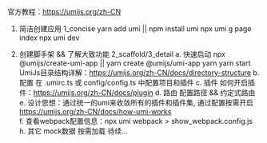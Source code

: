 官方教程：https://umijs.org/zh-CN

1. 简洁创建应用 1_concise
yarn add umi  || npm install umi
npx umi g page index
npx umi dev


2. 创建脚手架 && 了解大致功能 2_scaffold/3_detail
a. 快速启动
npx @umijs/create-umi-app  || yarn create @umijs/umi-app
yarn
yarn start
UmiJs目录结构详解：https://umijs.org/zh-CN/docs/directory-structure
b. 配置
在 .umirc.ts 或 config/config.ts 中配置项目和插件
c. 插件
如何开启插件：https://umijs.org/zh-CN/docs/plugin
d. 路由
   配置路径 && 约定式路由
e. 设计思想：通过统一的umi来收敛所有的插件和插件集, 通过配置按需开启 
   https://umijs.org/zh-CN/docs/how-umi-works  
f. 查看webpack配置信息：npx umi webpack > show_webpack.config.js
h. 其它
   mock数据
   按需加载
   待续...






